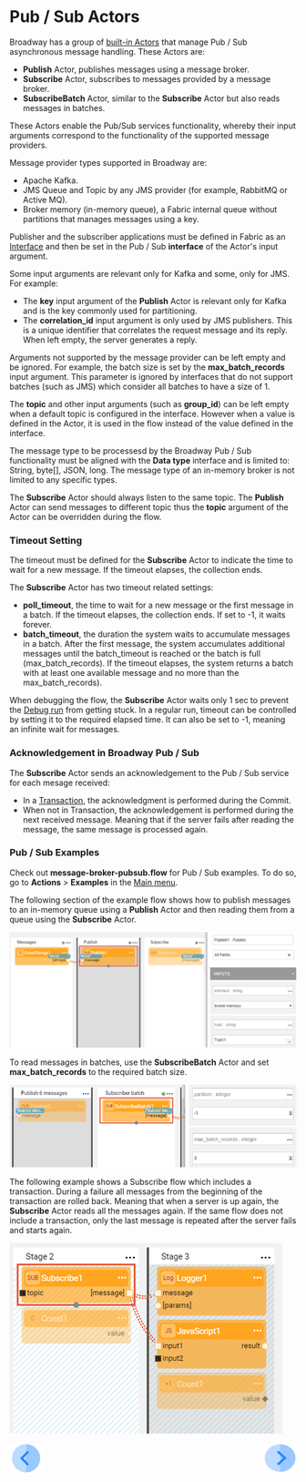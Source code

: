 # Pub / Sub Actors

Broadway has a group of [built-in Actors](../04_built_in_actor_types.md) that manage Pub / Sub asynchronous message handling. 
These Actors are:
- **Publish** Actor, publishes messages using a message broker.
- **Subscribe** Actor, subscribes to messages provided by a message broker.
- **SubscribeBatch** Actor, similar to the **Subscribe** Actor but also reads messages in batches. 

These Actors enable the Pub/Sub services functionality, whereby their input arguments correspond to the functionality of the supported message providers.

Message provider types supported in Broadway are:
* Apache Kafka.
* JMS Queue and Topic by any JMS provider (for example, RabbitMQ or Active MQ).
* Broker memory (in-memory queue), a Fabric internal queue without partitions that manages messages using a key.  

Publisher and the subscriber applications must be defined in Fabric as an [Interface](/articles/05_DB_interfaces/01_interfaces_overview.md) and then be set in the Pub / Sub
**interface** of the Actor's input argument. 

Some input arguments are relevant only for Kafka and some, only for JMS. For example:
-  The **key** input argument of the **Publish** Actor is relevant only for Kafka and is the key commonly used for partitioning. 
-  The **correlation_id** input argument is only used by JMS publishers. This is a unique identifier that correlates the request message and its reply. When left empty, the server generates a reply. 

Arguments not supported by the message provider can be left empty and be ignored. For example, the batch size is set by the **max_batch_records** input argument. This parameter is ignored by interfaces that do not support batches (such as JMS) which consider all batches to have a size of 1.

The **topic** and other input arguments (such as **group_id**) can be left empty when a default topic is configured in the interface. However when a value is defined in the Actor, it is used in the flow instead of the value defined in the interface. 

The message type to be processesd by the Broadway Pub / Sub functionality must be aligned with the **Data type** interface and is limited to: String, byte[], JSON, long. The message type of an in-memory broker is not limited to any specific types.

The **Subscribe** Actor should always listen to the same topic. The **Publish** Actor can send messages to different topic thus the **topic** argument of the Actor can be overridden during the flow.

### Timeout Setting

The timeout must be defined for the **Subscribe** Actor to indicate the time to wait for a new message. If the timeout elapses, the collection ends.

The **Subscribe** Actor has two timeout related settings:
* **poll_timeout**, the time to wait for a new message or the first message in a batch. If the timeout elapses, the collection ends. If set to -1, it waits forever.
* **batch_timeout**, the duration the system waits to accumulate messages in a batch. After the first message, the system accumulates additional messages until the batch_timeout is reached or the batch is full (max_batch_records). If the timeout elapses, the system returns a batch with at least one available message and no more than the max_batch_records).

When debugging the flow, the **Subscribe** Actor waits only 1 sec to prevent the [Debug run](../25_broadway_flow_window_run_and_debug_flow.md) from getting stuck.
In a regular run, timeout can be controlled by setting it to the required elapsed time. It can also be set to -1, meaning an infinite wait for messages.

### Acknowledgement in Broadway Pub / Sub

The **Subscribe** Actor sends an acknowledgement to the Pub / Sub service for each mesage received:
- In a [Transaction](../23_transactions.md), the acknowledgment is performed during the Commit. 
- When not in Transaction, the acknowledgement is performed during the next received message. Meaning that if the server fails after reading the message, the same message is processed again.  


### Pub / Sub Examples 

Check out **message-broker-pubsub.flow** for Pub / Sub examples. To do so, go to **Actions** > **Examples** in the [Main menu](../18_broadway_flow_window.md#main-menu).

The following section of the example flow shows how to publish messages to an in-memory queue using a **Publish** Actor and then reading them from a queue using the **Subscribe** Actor.

![image](../images/99_actors_04_1.PNG)



To read messages in batches, use the **SubscribeBatch** Actor and set **max_batch_records** to the required batch size.

![image](../images/99_actors_04_2.PNG)



The following example shows a Subscribe flow which includes a transaction. During a failure all messages from the beginning of the transaction are rolled back. Meaning that when a server is up again, the **Subscribe** Actor reads all the messages again. If the same flow does not include a transaction, only the last message is repeated after the server fails and starts again.

![image](../images/99_actors_04_3.PNG)


[![Previous](/articles/images/Previous.png)](03_parsers_actors.md)[<img align="right" width="60" height="54" src="/articles/images/Next.png">](05_db_actors.md)
